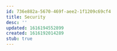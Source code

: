```yaml
---
id: 736e882a-5670-469f-aee2-1f1209c69cf4
title: Security
desc: ''
updated: 1616194552899
created: 1616192014289
stub: true
---
```


